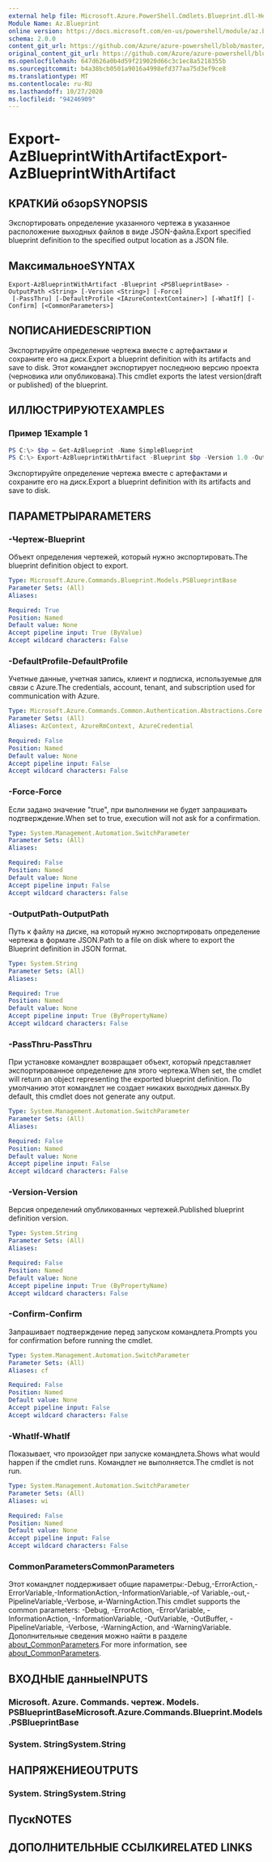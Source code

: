 ```yaml
---
external help file: Microsoft.Azure.PowerShell.Cmdlets.Blueprint.dll-Help.xml
Module Name: Az.Blueprint
online version: https://docs.microsoft.com/en-us/powershell/module/az.blueprint/export-azblueprintwithartifact
schema: 2.0.0
content_git_url: https://github.com/Azure/azure-powershell/blob/master/src/Blueprint/Blueprint/help/Export-AzBlueprintWithArtifact.md
original_content_git_url: https://github.com/Azure/azure-powershell/blob/master/src/Blueprint/Blueprint/help/Export-AzBlueprintWithArtifact.md
ms.openlocfilehash: 647d626a0b4d59f219020d66c3c1ec8a5218355b
ms.sourcegitcommit: b4a38bcb0501a9016a4998efd377aa75d3ef9ce8
ms.translationtype: MT
ms.contentlocale: ru-RU
ms.lasthandoff: 10/27/2020
ms.locfileid: "94246909"
---
```

# <span data-ttu-id="c5e05-101">Export-AzBlueprintWithArtifact</span><span class="sxs-lookup"><span data-stu-id="c5e05-101">Export-AzBlueprintWithArtifact</span></span>

## <span data-ttu-id="c5e05-102">КРАТКИй обзор</span><span class="sxs-lookup"><span data-stu-id="c5e05-102">SYNOPSIS</span></span>
<span data-ttu-id="c5e05-103">Экспортировать определение указанного чертежа в указанное расположение выходных файлов в виде JSON-файла.</span><span class="sxs-lookup"><span data-stu-id="c5e05-103">Export specified blueprint definition to the specified output location as a JSON file.</span></span> 

## <span data-ttu-id="c5e05-104">Максимальное</span><span class="sxs-lookup"><span data-stu-id="c5e05-104">SYNTAX</span></span>

```
Export-AzBlueprintWithArtifact -Blueprint <PSBlueprintBase> -OutputPath <String> [-Version <String>] [-Force]
 [-PassThru] [-DefaultProfile <IAzureContextContainer>] [-WhatIf] [-Confirm] [<CommonParameters>]
```

## <span data-ttu-id="c5e05-105">NОПИСАНИЕ</span><span class="sxs-lookup"><span data-stu-id="c5e05-105">DESCRIPTION</span></span>
<span data-ttu-id="c5e05-106">Экспортируйте определение чертежа вместе с артефактами и сохраните его на диск.</span><span class="sxs-lookup"><span data-stu-id="c5e05-106">Export a blueprint definition with its artifacts and save to disk.</span></span> <span data-ttu-id="c5e05-107">Этот командлет экспортирует последнюю версию проекта (черновика или опубликована).</span><span class="sxs-lookup"><span data-stu-id="c5e05-107">This cmdlet exports the latest version(draft or published) of the blueprint.</span></span>

## <span data-ttu-id="c5e05-108">ИЛЛЮСТРИРУЮТ</span><span class="sxs-lookup"><span data-stu-id="c5e05-108">EXAMPLES</span></span>

### <span data-ttu-id="c5e05-109">Пример 1</span><span class="sxs-lookup"><span data-stu-id="c5e05-109">Example 1</span></span>
```powershell
PS C:\> $bp = Get-AzBlueprint -Name SimpleBlueprint
PS C:\> Export-AzBlueprintWithArtifact -Blueprint $bp -Version 1.0 -OutputPath C:\Blueprints
```

<span data-ttu-id="c5e05-110">Экспортируйте определение чертежа вместе с артефактами и сохраните его на диск.</span><span class="sxs-lookup"><span data-stu-id="c5e05-110">Export a blueprint definition with its artifacts and save to disk.</span></span>

## <span data-ttu-id="c5e05-111">ПАРАМЕТРЫ</span><span class="sxs-lookup"><span data-stu-id="c5e05-111">PARAMETERS</span></span>

### <span data-ttu-id="c5e05-112">-Чертеж</span><span class="sxs-lookup"><span data-stu-id="c5e05-112">-Blueprint</span></span>
<span data-ttu-id="c5e05-113">Объект определения чертежей, который нужно экспортировать.</span><span class="sxs-lookup"><span data-stu-id="c5e05-113">The blueprint definition object to export.</span></span>

```yaml
Type: Microsoft.Azure.Commands.Blueprint.Models.PSBlueprintBase
Parameter Sets: (All)
Aliases:

Required: True
Position: Named
Default value: None
Accept pipeline input: True (ByValue)
Accept wildcard characters: False
```

### <span data-ttu-id="c5e05-114">-DefaultProfile</span><span class="sxs-lookup"><span data-stu-id="c5e05-114">-DefaultProfile</span></span>
<span data-ttu-id="c5e05-115">Учетные данные, учетная запись, клиент и подписка, используемые для связи с Azure.</span><span class="sxs-lookup"><span data-stu-id="c5e05-115">The credentials, account, tenant, and subscription used for communication with Azure.</span></span>

```yaml
Type: Microsoft.Azure.Commands.Common.Authentication.Abstractions.Core.IAzureContextContainer
Parameter Sets: (All)
Aliases: AzContext, AzureRmContext, AzureCredential

Required: False
Position: Named
Default value: None
Accept pipeline input: False
Accept wildcard characters: False
```

### <span data-ttu-id="c5e05-116">-Force</span><span class="sxs-lookup"><span data-stu-id="c5e05-116">-Force</span></span>
<span data-ttu-id="c5e05-117">Если задано значение "true", при выполнении не будет запрашивать подтверждение.</span><span class="sxs-lookup"><span data-stu-id="c5e05-117">When set to true, execution will not ask for a confirmation.</span></span>

```yaml
Type: System.Management.Automation.SwitchParameter
Parameter Sets: (All)
Aliases:

Required: False
Position: Named
Default value: None
Accept pipeline input: False
Accept wildcard characters: False
```

### <span data-ttu-id="c5e05-118">-OutputPath</span><span class="sxs-lookup"><span data-stu-id="c5e05-118">-OutputPath</span></span>
<span data-ttu-id="c5e05-119">Путь к файлу на диске, на который нужно экспортировать определение чертежа в формате JSON.</span><span class="sxs-lookup"><span data-stu-id="c5e05-119">Path to a file on disk where to export the Blueprint definition in JSON format.</span></span>

```yaml
Type: System.String
Parameter Sets: (All)
Aliases:

Required: True
Position: Named
Default value: None
Accept pipeline input: True (ByPropertyName)
Accept wildcard characters: False
```

### <span data-ttu-id="c5e05-120">-PassThru</span><span class="sxs-lookup"><span data-stu-id="c5e05-120">-PassThru</span></span>
<span data-ttu-id="c5e05-121">При установке командлет возвращает объект, который представляет экспортированное определение для этого чертежа.</span><span class="sxs-lookup"><span data-stu-id="c5e05-121">When set, the cmdlet will return an object representing the exported blueprint definition.</span></span> <span data-ttu-id="c5e05-122">По умолчанию этот командлет не создает никаких выходных данных.</span><span class="sxs-lookup"><span data-stu-id="c5e05-122">By default, this cmdlet does not generate any output.</span></span>

```yaml
Type: System.Management.Automation.SwitchParameter
Parameter Sets: (All)
Aliases:

Required: False
Position: Named
Default value: None
Accept pipeline input: False
Accept wildcard characters: False
```

### <span data-ttu-id="c5e05-123">-Version</span><span class="sxs-lookup"><span data-stu-id="c5e05-123">-Version</span></span>
<span data-ttu-id="c5e05-124">Версия определений опубликованных чертежей.</span><span class="sxs-lookup"><span data-stu-id="c5e05-124">Published blueprint definition version.</span></span>

```yaml
Type: System.String
Parameter Sets: (All)
Aliases:

Required: False
Position: Named
Default value: None
Accept pipeline input: True (ByPropertyName)
Accept wildcard characters: False
```

### <span data-ttu-id="c5e05-125">-Confirm</span><span class="sxs-lookup"><span data-stu-id="c5e05-125">-Confirm</span></span>
<span data-ttu-id="c5e05-126">Запрашивает подтверждение перед запуском командлета.</span><span class="sxs-lookup"><span data-stu-id="c5e05-126">Prompts you for confirmation before running the cmdlet.</span></span>

```yaml
Type: System.Management.Automation.SwitchParameter
Parameter Sets: (All)
Aliases: cf

Required: False
Position: Named
Default value: None
Accept pipeline input: False
Accept wildcard characters: False
```

### <span data-ttu-id="c5e05-127">-WhatIf</span><span class="sxs-lookup"><span data-stu-id="c5e05-127">-WhatIf</span></span>
<span data-ttu-id="c5e05-128">Показывает, что произойдет при запуске командлета.</span><span class="sxs-lookup"><span data-stu-id="c5e05-128">Shows what would happen if the cmdlet runs.</span></span> <span data-ttu-id="c5e05-129">Командлет не выполняется.</span><span class="sxs-lookup"><span data-stu-id="c5e05-129">The cmdlet is not run.</span></span>

```yaml
Type: System.Management.Automation.SwitchParameter
Parameter Sets: (All)
Aliases: wi

Required: False
Position: Named
Default value: None
Accept pipeline input: False
Accept wildcard characters: False
```

### <span data-ttu-id="c5e05-130">CommonParameters</span><span class="sxs-lookup"><span data-stu-id="c5e05-130">CommonParameters</span></span>
<span data-ttu-id="c5e05-131">Этот командлет поддерживает общие параметры:-Debug,-ErrorAction,-ErrorVariable,-InformationAction,-InformationVariable,-of Variable,-out,-PipelineVariable,-Verbose, и-WarningAction.</span><span class="sxs-lookup"><span data-stu-id="c5e05-131">This cmdlet supports the common parameters: -Debug, -ErrorAction, -ErrorVariable, -InformationAction, -InformationVariable, -OutVariable, -OutBuffer, -PipelineVariable, -Verbose, -WarningAction, and -WarningVariable.</span></span> <span data-ttu-id="c5e05-132">Дополнительные сведения можно найти в разделе [about_CommonParameters](http://go.microsoft.com/fwlink/?LinkID=113216).</span><span class="sxs-lookup"><span data-stu-id="c5e05-132">For more information, see [about_CommonParameters](http://go.microsoft.com/fwlink/?LinkID=113216).</span></span>

## <span data-ttu-id="c5e05-133">ВХОДНЫЕ данные</span><span class="sxs-lookup"><span data-stu-id="c5e05-133">INPUTS</span></span>

### <span data-ttu-id="c5e05-134">Microsoft. Azure. Commands. чертеж. Models. PSBlueprintBase</span><span class="sxs-lookup"><span data-stu-id="c5e05-134">Microsoft.Azure.Commands.Blueprint.Models.PSBlueprintBase</span></span>

### <span data-ttu-id="c5e05-135">System. String</span><span class="sxs-lookup"><span data-stu-id="c5e05-135">System.String</span></span>

## <span data-ttu-id="c5e05-136">НАПРЯЖЕНИЕ</span><span class="sxs-lookup"><span data-stu-id="c5e05-136">OUTPUTS</span></span>

### <span data-ttu-id="c5e05-137">System. String</span><span class="sxs-lookup"><span data-stu-id="c5e05-137">System.String</span></span>

## <span data-ttu-id="c5e05-138">Пуск</span><span class="sxs-lookup"><span data-stu-id="c5e05-138">NOTES</span></span>

## <span data-ttu-id="c5e05-139">ДОПОЛНИТЕЛЬНЫЕ ССЫЛКИ</span><span class="sxs-lookup"><span data-stu-id="c5e05-139">RELATED LINKS</span></span>
